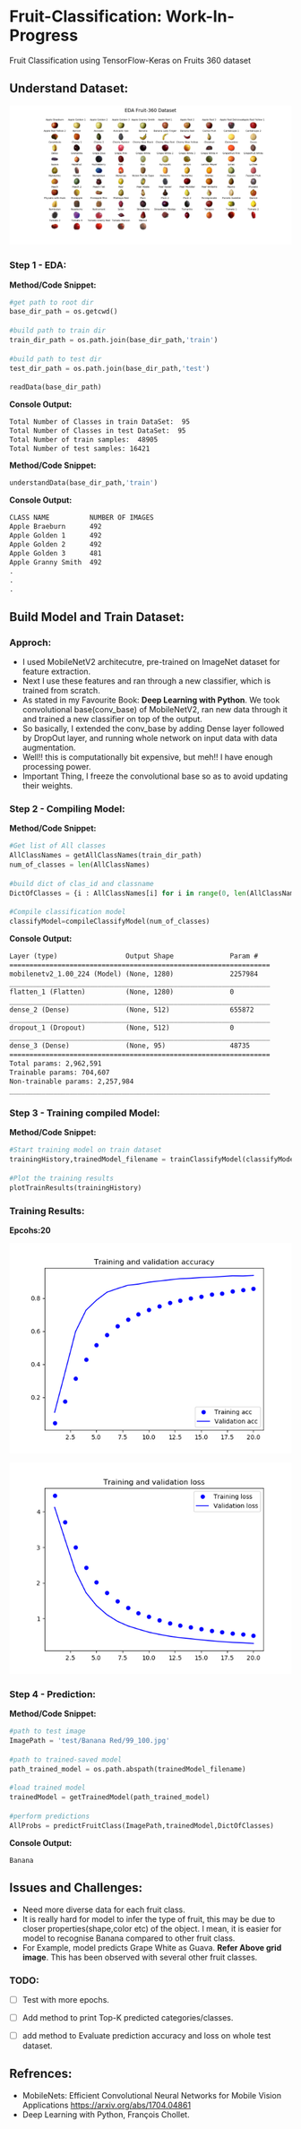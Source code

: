 # Fruit-Classification: Work-In-Progress
Fruit Classification using TensorFlow-Keras on Fruits 360 dataset

## Understand Dataset:
![Understanding Dataset][EDA_Img]

[EDA_Img]: https://github.com/MeAmarP/Fruit-Classification/blob/master/results/EDA_images_v22.png

### Step 1 - EDA:

__Method/Code Snippet:__
```python
#get path to root dir
base_dir_path = os.getcwd()

#build path to train dir
train_dir_path = os.path.join(base_dir_path,'train')

#build path to test dir
test_dir_path = os.path.join(base_dir_path,'test')

readData(base_dir_path)
```
__Console Output:__
```console
Total Number of Classes in train DataSet:  95
Total Number of Classes in test DataSet:  95
Total Number of train samples:  48905
Total Number of test samples: 16421
```
__Method/Code Snippet:__
```python
understandData(base_dir_path,'train')
```
__Console Output:__
```console
CLASS NAME          NUMBER OF IMAGES
Apple Braeburn      492
Apple Golden 1      492
Apple Golden 2      492
Apple Golden 3      481
Apple Granny Smith  492
.
.
.
```

## Build Model and Train Dataset:

### Approch:
+ I used MobileNetV2 architecutre, pre-trained on ImageNet dataset for feature extraction.
+ Next I use these features and ran through a new classifier, which is trained from scratch.
+ As stated in my Favourite Book: __Deep Learning with Python__. 
We took convolutional base(conv_base) of MobileNetV2, ran new data through it and trained a new classifier on top of
the output.
+ So basically, I extended the conv_base by adding Dense layer followed by DropOut layer, and running 
whole network on input data with data augmentation. 
+ Well!! this is computationally bit expensive, but meh!! I have enough processing power.
+ Important Thing, I freeze the convolutional base so as to avoid updating their weights.

### Step 2 - Compiling Model:
__Method/Code Snippet:__
```python
#Get list of All classes
AllClassNames = getAllClassNames(train_dir_path)
num_of_classes = len(AllClassNames)

#build dict of clas_id and classname
DictOfClasses = {i : AllClassNames[i] for i in range(0, len(AllClassNames))}

#Compile classification model
classifyModel=compileClassifyModel(num_of_classes)
```
__Console Output:__
```console
Layer (type)                 Output Shape              Param #   
=================================================================
mobilenetv2_1.00_224 (Model) (None, 1280)              2257984   
_________________________________________________________________
flatten_1 (Flatten)          (None, 1280)              0         
_________________________________________________________________
dense_2 (Dense)              (None, 512)               655872    
_________________________________________________________________
dropout_1 (Dropout)          (None, 512)               0         
_________________________________________________________________
dense_3 (Dense)              (None, 95)                48735     
=================================================================
Total params: 2,962,591
Trainable params: 704,607
Non-trainable params: 2,257,984
_________________________________________________________________
```

### Step 3 - Training compiled Model:
__Method/Code Snippet:__
```python
#Start training model on train dataset
trainingHistory,trainedModel_filename = trainClassifyModel(classifyModel)

#Plot the training results
plotTrainResults(trainingHistory)
```
### Training Results:
**Epcohs:20**

![train_valid_acc][plot_acc]

[plot_acc]: https://github.com/MeAmarP/Fruit-Classification/blob/master/results/train_valid_acc_16JUL_20epochs.png

![train_valid_loss][plot_loss]

[plot_loss]: https://github.com/MeAmarP/Fruit-Classification/blob/master/results/train_valid_Loss_16JUL_20epochs.png


### Step 4 - Prediction:
__Method/Code Snippet:__
```python
#path to test image
ImagePath = 'test/Banana Red/99_100.jpg'

#path to trained-saved model
path_trained_model = os.path.abspath(trainedModel_filename)

#load trained model
trainedModel = getTrainedModel(path_trained_model)

#perform predictions
AllProbs = predictFruitClass(ImagePath,trainedModel,DictOfClasses)
```
__Console Output:__
```console
Banana
```

## Issues and Challenges:
+ Need more diverse data for each fruit class.
+ It is really hard for model to infer the type of fruit, this may be due to closer properties(shape,color etc) of the object.
I mean, it is easier for model to recognise Banana compared to other fruit class.
+ For Example, model predicts Grape White as Guava. __Refer Above grid image__. This has been observed with several
other fruit classes. 

### TODO:
- [ ] Test with more epochs.
- [ ] Add method to print Top-K predicted categories/classes.
- [ ] add method to Evaluate prediction accuracy and loss on whole test dataset.


## Refrences:
+ MobileNets: Efficient Convolutional Neural Networks for Mobile Vision Applications
 <https://arxiv.org/abs/1704.04861>
+ Deep Learning with Python, François Chollet.